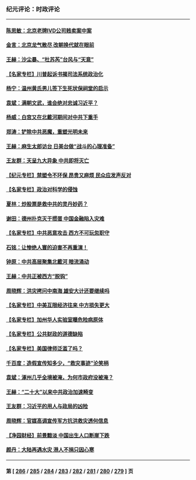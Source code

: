 ### 纪元评论：时政评论
---
#### [陈思敏：北京老牌IVD公司贱卖案中案](../../pages/nsc1025/n14052598.md) 
#### [金言：北京龙气散尽 改朝换代就在眼前](../../pages/nsc1025/n14052580.md) 
#### [王赫：沙尘暴、“杜苏芮”台风与“天意”](../../pages/nsc1025/n14052237.md) 
#### [【名家专栏】川普起诉书揭司法系统政治化](../../pages/nsc1025/n14052410.md) 
#### [杨宁：温州黄氏男儿签下生死状保祠堂的启示](../../pages/nsc1025/n14052512.md) 
#### [袁斌：满朝文武，谁会绝对忠诚习近平？](../../pages/nsc1025/n14052166.md) 
#### [杨威：白宫又在北戴河期间对中共下重手](../../pages/nsc1025/n14051964.md) 
#### [郑涛：铲除中共恶魔，重塑光明未来](../../pages/nsc1025/n14051904.md) 
#### [王赫：麻生太郎访台 日美台做“战斗的心理准备”](../../pages/nsc1025/n14051778.md) 
#### [王友群：天呈九大异象 中共即将灭亡](../../pages/nsc1025/n14051859.md) 
#### [【纪元专栏】禁塑令不环保 昂贵又麻烦 民众应发声反对](../../pages/nsc1025/n14051843.md) 
#### [【名家专栏】政治对科学的侵蚀](../../pages/nsc1025/n14050915.md) 
#### [夏林：炒股票是救中共的灵丹妙药？](../../pages/nsc1025/n14050307.md) 
#### [谢田：德州扑克灭于掼蛋 中国金融陷入灾难](../../pages/nsc1025/n14051773.md) 
#### [【名家专栏】中共恶意攻击 西方不可玩忽职守](../../pages/nsc1025/n14050919.md) 
#### [石铭：让惨绝人寰的迫害不再重演！](../../pages/nsc1025/n14051465.md) 
#### [钟原：中共高层聚集北戴河 暗流涌动](../../pages/nsc1025/n14051235.md) 
#### [王赫：中共正被西方“脱钩”](../../pages/nsc1025/n14051216.md) 
#### [周晓辉：洪灾拷问中南海 雄安大计还要继续吗](../../pages/nsc1025/n14051035.md) 
#### [【名家专栏】中美互限经济往来 中方损失更大](../../pages/nsc1025/n14050232.md) 
#### [【名家专栏】加州华人实验室曝危险病原体](../../pages/nsc1025/n14050930.md) 
#### [【名家专栏】公共财政的道德缺陷](../../pages/nsc1025/n14048611.md) 
#### [【名家专栏】美国律师泛滥了吗？](../../pages/nsc1025/n14049522.md) 
#### [千百度：造假宣传知多少，“救灾事迹”沦笑柄](../../pages/nsc1025/n14050751.md) 
#### [袁斌：涿州几乎全境被淹，为何市政府没被淹？](../../pages/nsc1025/n14050730.md) 
#### [王赫：“二十大”以来中共政治加速畸变](../../pages/nsc1025/n14050408.md) 
#### [王友群：习近平的用人与政局的凶险](../../pages/nsc1025/n14050390.md) 
#### [周晓辉：官媒高调宣传军方抗洪救灾透何信息](../../pages/nsc1025/n14050301.md) 
#### [【净园财经】前景黯淡 中国出生人口断崖下跌](../../pages/nsc1025/n14049754.md) 
#### [颜丹：大陆再遇水灾 港人不捐只因心寒](../../pages/nsc1025/n14049607.md) 

---
#### 第 [ [286](./286.md) / [285](./285.md) / [284](./284.md) / [283](./283.md) / [282](./282.md) / [281](./281.md) / [280](./280.md) / [279](./279.md) ] 页
